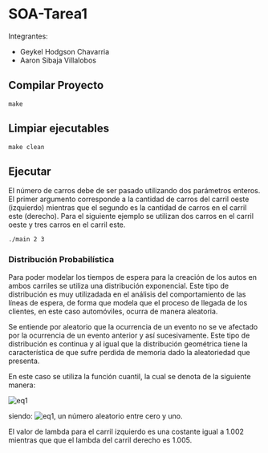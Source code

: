# SOA-Tarea1

Integrantes:

* Geykel Hodgson Chavarria
* Aaron Sibaja Villalobos

## Compilar Proyecto

```shell
make
```

## Limpiar ejecutables

```shell
make clean
```

## Ejecutar 

El número de carros debe de ser pasado utilizando dos parámetros enteros.
El primer argumento corresponde a la cantidad de carros del carril oeste (izquierdo)
mientras que el segundo es la cantidad de carros en el carril este (derecho).
Para el siguiente ejemplo se utilizan dos carros en el carril oeste y tres
carros en el carril este.


```shell
./main 2 3
```



### Distribución Probabilística


Para poder modelar los tiempos de espera para 
la creación de los autos en ambos carriles se 
utiliza una distribución exponencial. 
Este tipo de distribución es muy utilizadada
en el análisis del comportamiento de las líneas de 
espera, de forma que modela que el proceso de 
llegada de los clientes, en este caso automóviles, 
ocurra de manera aleatoria.

Se entiende por aleatorio que la ocurrencia de un
evento no se ve afectado por la ocurrencia de un 
evento anterior y así sucesivamente. 
Este tipo de distribución es continua y 
al igual que la distribución geométrica tiene 
la característica de que sufre perdida de 
memoria dado la aleatoriedad que presenta.

En este caso se utiliza la función cuantil, la cual se denota de la siguiente manera:

![eq1](https://latex.codecogs.com/svg.latex?\normalsize&space;F^{-1}(p,\lambda)=\frac{-\ln(1-p)}{\lambda})


siendo: ![eq1](https://latex.codecogs.com/svg.latex?\normalsize&space;0<p<1 ), un número aleatorio entre cero y uno.


El valor de lambda para el carril izquierdo es una costante igual a 1.002 mientras 
que que el lambda del carril derecho es 1.005.



